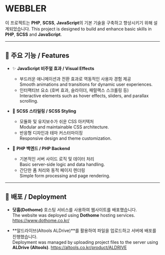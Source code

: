# WEBBLER

이 프로젝트는 **PHP**, **SCSS**, **JavaScript**의 기본 기술을 구축하고 향상시키기 위해 설계되었습니다.
This project is designed to build and enhance basic skills in **PHP**, **SCSS** and **JavaScript**.

---

## 🚀 주요 기능 / Features

- ✨ **JavaScript 비주얼 효과 / Visual Effects**
  - 부드러운 애니메이션과 전환 효과로 역동적인 사용자 경험 제공  
    Smooth animations and transitions for dynamic user experiences.
  - 인터랙티브 요소 (호버 효과, 슬라이더, 패럴랙스 스크롤링 등)  
    Interactive elements such as hover effects, sliders, and parallax scrolling.
  
- 🎨 **SCSS 스타일링 / SCSS Styling**
  - 모듈화 및 유지보수가 쉬운 CSS 아키텍처  
    Modular and maintainable CSS architecture.
  - 반응형 디자인과 테마 커스터마이징  
    Responsive design and theme customization.
  
- 🔧 **PHP 백엔드 / PHP Backend**
  - 기본적인 서버 사이드 로직 및 데이터 처리  
    Basic server-side logic and data handling.
  - 간단한 폼 처리와 동적 페이지 렌더링  
    Simple form processing and page rendering.

---

## 🚚 배포 / Deployment

- **닷홈(Dothome)** 호스팅 서비스를 사용하여 웹사이트를 배포했습니다.  
  The website was deployed using **Dothome** hosting services.
  https://www.dothome.co.kr/
  
- **알드라이브(Altools ALDrive)**를 활용하여 파일을 업로드하고 서버에 배포를 진행했습니다.  
  Deployment was managed by uploading project files to the server using **ALDrive (Altools)**.
  https://altools.co.kr/product/ALDRIVE